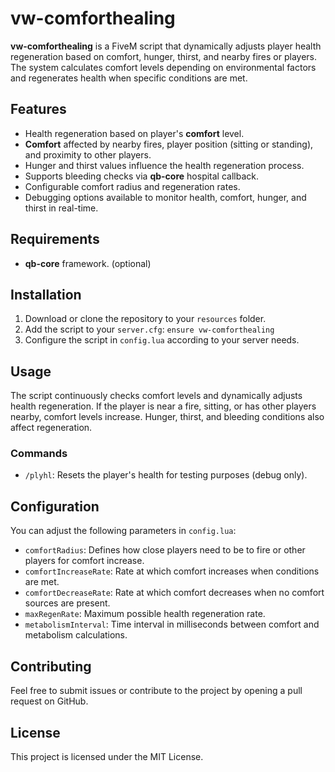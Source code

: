 # vw-comforthealing

**vw-comforthealing** is a FiveM script that dynamically adjusts player health regeneration based on comfort, hunger, thirst, and nearby fires or players. The system calculates comfort levels depending on environmental factors and regenerates health when specific conditions are met.

## Features

- Health regeneration based on player's **comfort** level.
- **Comfort** affected by nearby fires, player position (sitting or standing), and proximity to other players.
- Hunger and thirst values influence the health regeneration process.
- Supports bleeding checks via **qb-core** hospital callback.
- Configurable comfort radius and regeneration rates.
- Debugging options available to monitor health, comfort, hunger, and thirst in real-time.

## Requirements

- **qb-core** framework. (optional)
  
## Installation

1. Download or clone the repository to your `resources` folder.
2. Add the script to your `server.cfg`: `ensure vw-comforthealing`
3. Configure the script in `config.lua` according to your server needs.

## Usage

The script continuously checks comfort levels and dynamically adjusts health regeneration. If the player is near a fire, sitting, or has other players nearby, comfort levels increase. Hunger, thirst, and bleeding conditions also affect regeneration.

### Commands

- `/plyhl`: Resets the player's health for testing purposes (debug only).

## Configuration

You can adjust the following parameters in `config.lua`:

- `comfortRadius`: Defines how close players need to be to fire or other players for comfort increase.
- `comfortIncreaseRate`: Rate at which comfort increases when conditions are met.
- `comfortDecreaseRate`: Rate at which comfort decreases when no comfort sources are present.
- `maxRegenRate`: Maximum possible health regeneration rate.
- `metabolismInterval`: Time interval in milliseconds between comfort and metabolism calculations.

## Contributing

Feel free to submit issues or contribute to the project by opening a pull request on GitHub.

## License

This project is licensed under the MIT License.
